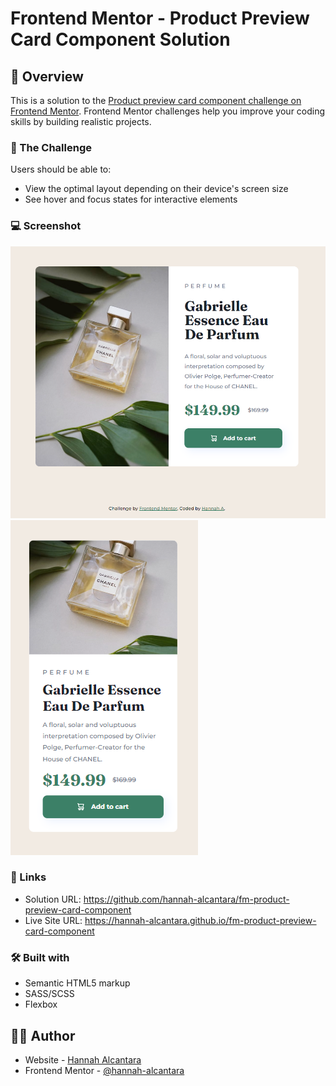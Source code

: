 # Frontend Mentor - Product Preview Card Component Solution

## 📄 Overview

This is a solution to the [Product preview card component challenge on Frontend Mentor](https://www.frontendmentor.io/challenges/product-preview-card-component-GO7UmttRfa). Frontend Mentor challenges help you improve your coding skills by building realistic projects.

### 🎯 The Challenge

Users should be able to:

- View the optimal layout depending on their device's screen size
- See hover and focus states for interactive elements

### 💻 Screenshot

![Desktop](/images/desktop-screenshot.PNG)
![Mobile](/images/mobile-screenshot.PNG)

### 🔗 Links

- Solution URL: https://github.com/hannah-alcantara/fm-product-preview-card-component
- Live Site URL: https://hannah-alcantara.github.io/fm-product-preview-card-component

### 🛠️ Built with

- Semantic HTML5 markup
- SASS/SCSS
- Flexbox

## 👩‍💻 Author

- Website - [Hannah Alcantara](#)
- Frontend Mentor - [@hannah-alcantara](https://www.frontendmentor.io/profile/hannah-alcantara)
